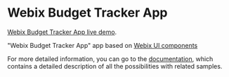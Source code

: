 Webix Budget Tracker App
============

[Webix Budget Tracker App live demo](https://alexbalash.github.io/webix-budget-tracker-app/).

"Webix Budget Tracker App" app based on [Webix UI components](https://webix.com/widgets/)

For more detailed information, you can go to the [documentation](https://docs.webix.com/), which contains a detailed description of all the possibilities with related samples.